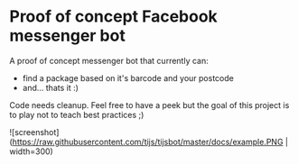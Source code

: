 # Proof of concept Facebook messenger bot

A proof of concept messenger bot that currently can:

* find a package based on it's barcode and your postcode
* and... thats it :)

Code needs cleanup. Feel free to have a peek but the goal of this project is to play not to teach best practices ;)

![screenshot](https://raw.githubusercontent.com/tijs/tijsbot/master/docs/example.PNG | width=300)